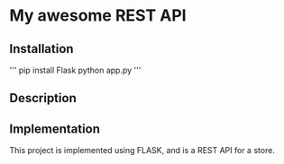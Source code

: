 # My awesome REST API

## Installation

'''
pip install Flask
python app.py
'''

## Description


## Implementation

This project is implemented using FLASK, and is a REST API for a store. 
